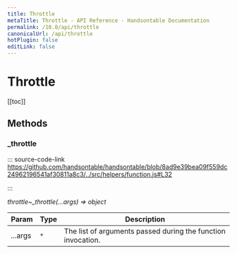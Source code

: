 ```yaml
---
title: Throttle
metaTitle: Throttle - API Reference - Handsontable Documentation
permalink: /10.0/api/throttle
canonicalUrl: /api/throttle
hotPlugin: false
editLink: false
---
```


# Throttle

[[toc]]
## Methods

### _throttle
  
::: source-code-link https://github.com/handsontable/handsontable/blob/8ad9e39bea09f559dc24962196541af30811a8c3/../src/helpers/function.js#L32

:::

_throttle~\_throttle(...args) ⇒ object_


| Param | Type | Description |
| --- | --- | --- |
| ...args | `*` | The list of arguments passed during the function invocation. |


